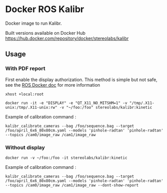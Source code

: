 # Docker ROS Kalibr

Docker image to run Kalibr.

Built versions available on Docker Hub https://hub.docker.com/repository/docker/stereolabs/kalibr

## Usage

### With PDF report

First enable the display authorization. This method is simple but not safe, see the [ROS Docker doc](http://wiki.ros.org/docker/Tutorials/GUI) for more information

```
xhost +local:root
```

```
docker run -it -e "DISPLAY" -e "QT_X11_NO_MITSHM=1" -v "/tmp/.X11-unix:/tmp/.X11-unix:rw" -v "~/foo:/foo" stereolabs/kalibr:kinetic
```

Example of calibration command :

```
kalibr_calibrate_cameras --bag /foo/sequence.bag --target /foo/april_6x6_80x80cm.yaml --models 'pinhole-radtan' 'pinhole-radtan' --topics /cam0/image_raw /cam1/image_raw
```


### Without display

```
docker run -v ~/foo:/foo -it stereolabs/kalibr:kinetic
```

Example of calibration command :

```
kalibr_calibrate_cameras --bag /foo/sequence.bag --target /foo/april_6x6_80x80cm.yaml --models 'pinhole-radtan' 'pinhole-radtan' --topics /cam0/image_raw /cam1/image_raw --dont-show-report
```

